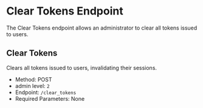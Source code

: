 # Clear Tokens Endpoint

The Clear Tokens endpoint allows an administrator to clear all tokens issued to users.

## Clear Tokens

Clears all tokens issued to users, invalidating their sessions.

- Method: POST
-   admin level: `2`
- Endpoint: `/clear_tokens`
- Required Parameters: None
